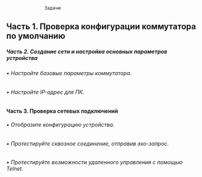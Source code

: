 
	              Задачи
## Часть 1. Проверка конфигурации коммутатора по умолчанию
##### Часть 2. Создание сети и настройка основных параметров устройства
###### •	Настройте базовые параметры коммутатора.
###### •	Настройте IP-адрес для ПК.
#### Часть 3. Проверка сетевых подключений
###### •	Отобразите конфигурацию устройства.
###### •	Протестируйте сквозное соединение, отправив эхо-запрос.
###### •	Протестируйте возможности удаленного управления с помощью Telnet.
